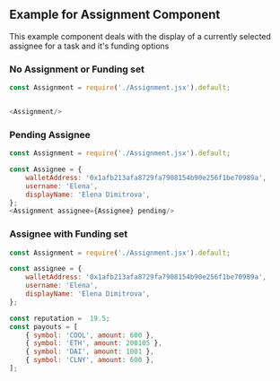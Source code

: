 ## Example for Assignment Component

This example component deals with the display of a currently selected assignee for a task and it's funding options

### No Assignment or Funding set
```js
const Assignment = require('./Assignment.jsx').default;


<Assignment/>
```

### Pending Assignee
```js
const Assignment = require('./Assignment.jsx').default;

const Assignee = {
    walletAddress: '0x1afb213afa8729fa7908154b90e256f1be70989a',
    username: 'Elena',
    displayName: 'Elena Dimitrova',
};
<Assignment assignee={Assignee} pending/>
```


### Assignee with Funding set
```js
const Assignment = require('./Assignment.jsx').default;

const assignee = {
    walletAddress: '0x1afb213afa8729fa7908154b90e256f1be70989a',
    username: 'Elena',
    displayName: 'Elena Dimitrova',
};

const reputation =  19.5;
const payouts = [
    { symbol: 'COOL', amount: 600 },
    { symbol: 'ETH', amount: 200105 },
    { symbol: 'DAI', amount: 1001 },
    { symbol: 'CLNY', amount: 600 },
];
